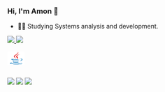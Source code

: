 ### Hi, I'm Amon 👋
- 🧑‍🎓 Studying Systems analysis and development.

<div>
  <a href="https://github.com/AmonCardim">
  <img height="150em" src="https://github-readme-stats.vercel.app/api?username=AmonCardim&show_icons=true&theme=dark&include_all_commits=true&count_private=true"/>
  <img height="150em" src="https://github-readme-stats.vercel.app/api/top-langs/?username=AmonCardim&layout=compact&langs_count=7&theme=dark"/>
</div>

 <div style="display: inline_block"><br>
  <img align="center" alt="Amon-Java" height="30" width="40" src="https://raw.githubusercontent.com/devicons/devicon/master/icons/java/java-original.svg">
 </div>
  
  ##
  
 <div>
   <a href="https://www.linkedin.com/in/amon-cardim-7844b517b/" target="_blank"><img src="https://img.shields.io/badge/-LinkedIn-%230077B5?style=for-the-badge&logo=linkedin&logoColor=white" target="_blank"></a> 
   <a href = "mailto:amoncardim@gmail.com"><img src="https://img.shields.io/badge/-Gmail-%23333?style=for-the-badge&logo=gmail&logoColor=white" target="_blank"></a>
   <a href="https://www.instagram.com/cardim.jpg/" target="_blank"><img src="https://img.shields.io/badge/-Instagram-%23E4405F?style=for-the-badge&logo=instagram&logoColor=white" target="_blank"></a> 
 </div>
